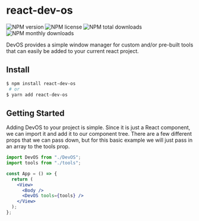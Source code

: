 # react-dev-os

![NPM version](https://img.shields.io/npm/v/react-dev-os.svg?style=flat)
![NPM license](https://img.shields.io/npm/l/react-dev-os.svg?style=flat)
![NPM total downloads](https://img.shields.io/npm/dt/react-dev-os.svg?style=flat)
![NPM monthly downloads](https://img.shields.io/npm/dm/react-dev-os.svg?style=flat)

DevOS provides a simple window manager for custom and/or pre-built tools that can easily be added to your current react project.

## Install

```bash
$ npm install react-dev-os
 # or
$ yarn add react-dev-os
```

## Getting Started

Adding DevOS to your project is simple. Since it is just a React component, we can import it and add it to our component tree. There are a few different props that we can pass down, but for this basic example we will just pass in an array to the tools prop.

```jsx
import DevOS from "./DevOS";
import tools from "./tools";

const App = () => {
  return (
    <View>
      <Body />
      <DevOS tools={tools} />
    </View>
  );
};
```
